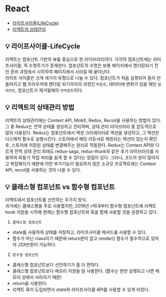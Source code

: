 # React

- [라이프사이클(LifeCycle)](#💡️-라이프사이클-lifecycle)
- [리액트의 상태관리](#💡️-리액트의-상태관리-방법)

## 💡️ 라이프사이클-LifeCycle

리액트는 컴포넌트 기반의 뷰를 중심으로 한 라이브러리이다. 각각의 컴포넌트에는 라이프사이클, 즉 수명주기가 존재한다. 컴포넌트의 수명은 보통 페이지에서 렌더링되기 전인 준비 과정에서 시작하여 페이지에서 사라질 때 끝이난다. <br/>
라이프 사이클은 크게 세가지 유형으로 나눌 수 있다. 컴포넌트가 처음 실행되어 돔이 만들어지고 웹 프라우저에 렌더링 되기까지의 과정인 `마운트`, 데이터에 변화가 있을 때인 `업데이트`, 컴포넌트가 제거될때의 `언마운트`이다.

## 💡️ 리액트의 상태관리 방법

리액트의 상태관리에는 Context API, MobX, Redux, Recoil을 사용하는 방법이 있다. 그 중 Redux는 전역 상태를 생성하고 관리하며, 상태 관리 라이브러리 중 압도적으로 많이 사용된다. Redux는 컴포넌트에서 액션 크리에이터로 액션을 생성하고, 그 액션은 디스패치 함수로 실행시킨다. 스토어에서 해당 리듀서로 매칭되는 액션이 있는지 확인 후, 스토어에 저장된 상태를 변경해주는 원리로 작동한다. Redux는 Context API와 다르게 전역 상태 관리 외에도 redux-saga, redux-thunk와 같은 추가 라이브러리를 사용하여 비동기 작업 처리를 쉽게 할 수 있다는 장점이 있다. 그러나, 코드의 양이 많아지고 복잡해지기 때문에 이런 부가기능이 필요하지 않은 소규모 프로젝트에는 Context API, recoil을 사용하는 것이 나을 수 있다.

## 💡️ 클래스형 컴포넌트 vs 함수형 컴포넌트

리액트에서 컴포넌트를 선언하는 두가지 방식. <br/>
과거에는 클래스형을 주로 사용했지만, 2019년 v16.8부터 함수형 컴포넌트에 리액트 hook 지원을 시작해 현재는 함수형 컴포넌트와 훅을 함께 사용할 것을 권장하고 있다.

1. `클래스형 컴포넌트`

- state를 사용하여 상태를 저장하고, 라이프사이클 메서드를 사용할 수 있다.
- 함수가 아닌 class이기 때문에 return문이 없고 render() 함수가 필수적으로 있어야 JSX반환이 가능하다.

2. `함수형 컴포넌트`

- 클래스형 컴포넌트보다 선언하기가 좀 더 편하다.
- 클래스형 컴포넌트보다 메모리 자원을 덜 사용한다. (함수는 한번 실행되고 나면 메모리 상에서 사라지기 때문)
- return을 사용한다.
- 리액트 훅이 도입되면서 state와 라이프사이클 API를 사용할 수 있게 되었다.
